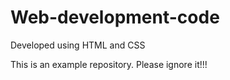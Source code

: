 # Web-development-code
Developed using HTML and CSS

This is an example repository. Please ignore it!!!
